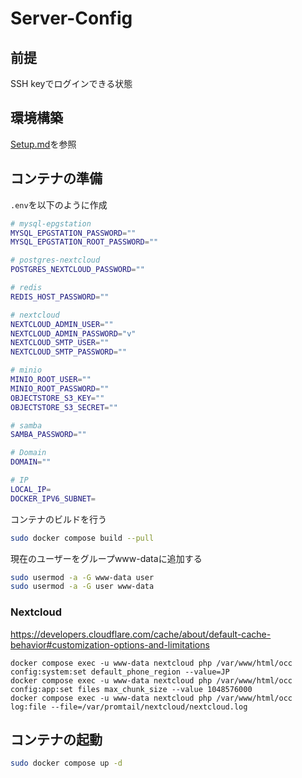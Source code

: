 # Server-Config

## 前提
SSH keyでログインできる状態

## 環境構築
[Setup.md](docs/Setup.md)を参照

## コンテナの準備

`.env`を以下のように作成
```bash
# mysql-epgstation
MYSQL_EPGSTATION_PASSWORD=""
MYSQL_EPGSTATION_ROOT_PASSWORD=""

# postgres-nextcloud
POSTGRES_NEXTCLOUD_PASSWORD=""

# redis
REDIS_HOST_PASSWORD=""

# nextcloud
NEXTCLOUD_ADMIN_USER=""
NEXTCLOUD_ADMIN_PASSWORD="v"
NEXTCLOUD_SMTP_USER=""
NEXTCLOUD_SMTP_PASSWORD=""

# minio
MINIO_ROOT_USER=""
MINIO_ROOT_PASSWORD=""
OBJECTSTORE_S3_KEY=""
OBJECTSTORE_S3_SECRET=""

# samba
SAMBA_PASSWORD=""

# Domain
DOMAIN=""

# IP
LOCAL_IP=
DOCKER_IPV6_SUBNET=
```

コンテナのビルドを行う

```bash
sudo docker compose build --pull
```

現在のユーザーをグループwww-dataに追加する

```bash
sudo usermod -a -G www-data user
sudo usermod -a -G user www-data
```

### Nextcloud

https://developers.cloudflare.com/cache/about/default-cache-behavior#customization-options-and-limitations

```
docker compose exec -u www-data nextcloud php /var/www/html/occ config:system:set default_phone_region --value=JP
docker compose exec -u www-data nextcloud php /var/www/html/occ config:app:set files max_chunk_size --value 1048576000
docker compose exec -u www-data nextcloud php /var/www/html/occ log:file --file=/var/promtail/nextcloud/nextcloud.log
```

## コンテナの起動

```bash
sudo docker compose up -d
```
